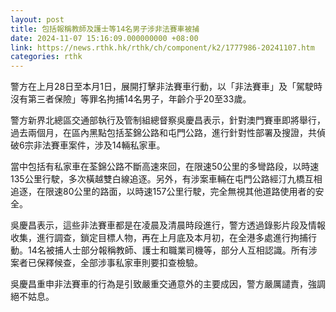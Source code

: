 ```yaml
---
layout: post
title: 包括報稱教師及護士等14名男子涉非法賽車被捕
date: 2024-11-07 15:16:09.000000000 +08:00
link: https://news.rthk.hk/rthk/ch/component/k2/1777986-20241107.htm
categories: rthk
---
```


警方在上月28日至本月1日，展開打擊非法賽車行動，以「非法賽車」及「駕駛時沒有第三者保險」等罪名拘捕14名男子，年齡介乎20至33歲。

警方新界北總區交通部執行及管制組總督察吳慶昌表示，針對澳門賽車即將舉行，過去兩個月，在區內黑點包括荃錦公路和屯門公路，進行針對性部署及搜證，共偵破6宗非法賽車案件，涉及14輛私家車。

當中包括有私家車在荃錦公路不斷高速來回，在限速50公里的多彎路段，以時速135公里行駛，多次橫越雙白線追逐。另外，有涉案車輛在屯門公路經汀九橋互相追逐，在限速80公里的路面，以時速157公里行駛，完全無視其他道路使用者的安全。

吳慶昌表示，這些非法賽車都是在凌晨及清晨時段進行，警方透過錄影片段及情報收集，進行調查，鎖定目標人物，再在上月底及本月初，在全港多處進行拘捕行動。14名被捕人士部分報稱教師、護士和職業司機等，部分人互相認識。所有涉案者已保釋候查，全部涉事私家車則要扣查檢驗。

吳慶昌重申非法賽車的行為是引致嚴重交通意外的主要成因，警方嚴厲譴責，強調絕不姑息。
